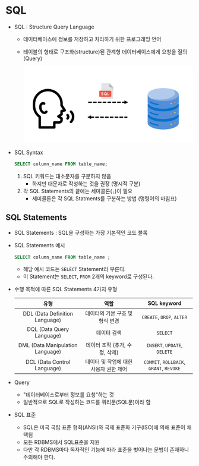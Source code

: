 # SQL
* SQL : Structure Query Language
    * 데이터베이스에 정보를 저장하고 처리하기 위한 프로그래밍 언어
    * 테이블의 형태로 구조화(structure)된 관계형 데이터베이스에게 요청을 질의(Query)

        ![sql_sql](../image/sql_sql.png)

* SQL Syntax
    ```sql
    SELECT column_name FROM table_name;
    ```
    1. SQL 키워드는 대소문자를 구분하지 않음
        * 하지만 대문자로 작성하는 것을 권장 (명시적 구분)
    2. 각 SQL Statements의 끝에는 세미콜론(`;`)이 필요
        * 세미콜론은 각 SQL Statments를 구분하는 방법 (명령어의 마침표)

## SQL Statements
* SQL Statements : SQL을 구성하는 가장 기본적인 코드 블록
* SQL Statements 예시

    ```sql
    SELECT column_name FROM table_name ;
    ```

    * 해당 예시 코드는 `SELECT` Statement라 부른다.
    * 이 Statement는 `SELECT`, `FROM` 2개의 keyword로 구성된다.
* 수행 목적에 따른 SQL Statements 4가지 유형

    |유형|역할|SQL keyword|
    |:---:|:---:|:---:|
    |DDL (Data Definition Language)|데이터의 기본 구조 및 형식 변경|`CREATE`, `DROP`, `ALTER`|
    |DQL (Data Query Language)|데이터 검색|`SELECT`|
    |DML (Data Manipulation Language)|데이터 조작 (추가, 수정, 삭제)|`INSERT`, `UPDATE`, `DELETE`|
    |DCL (Data Control Language)|데이터 및 작업에 대한 사용자 권한 제어|`COMMIT`, `ROLLBACK`, `GRANT`, `REVOKE`|

* Query
    * "데이터베이스로부터 정보를 요청"하는 것
    * 일반적으로 SQL로 작성하는 코드를 쿼리문(SQL문)이라 함
* SQL 표준
    * SQL은 미국 국립 표준 협회(ANSI)와 국제 표준화 기구(ISO)에 의해 표준이 채택됨
    * 모든 RDBMS에서 SQL표준을 지원
    * 다만 각 RDBMS마다 독자적인 기능에 따라 표준을 벗어나는 문법이 존재하니 주의해야 한다.